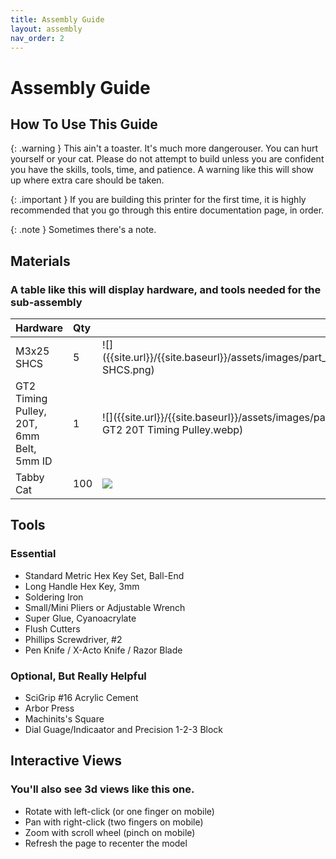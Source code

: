 ```yaml
---
title: Assembly Guide
layout: assembly
nav_order: 2
---
```

# Assembly Guide

## How To Use This Guide

{: .warning }
This ain't a toaster. It's much more dangerouser. You can hurt yourself or your cat. Please do not attempt to build unless you are confident you have the skills, tools, time, and patience. A warning like this will show up where extra care should be taken.

{: .important }
If you are building this printer for the first time, it is highly recommended that you go through this entire documentation page, in order.

{: .note }
Sometimes there's a note.

## Materials
### A table like this will display hardware, and tools needed for the sub-assembly

| Hardware          | Qty |     |
|:------------------|:----|:----|
| M3x25 SHCS        | 5   | ![]({{site.url}}/{{site.baseurl}}/assets/images/part_M3x25 SHCS.png) |
| GT2 Timing Pulley, 20T, 6mm Belt, 5mm ID| 1   | ![]({{site.url}}/{{site.baseurl}}/assets/images/part - GT2 20T Timing Pulley.webp) |
| Tabby Cat         | 100 | ![]({{site.url}}/{{site.baseurl}}/assets/images/cat.png) |

## Tools
### Essential
 - Standard Metric Hex Key Set, Ball-End
 - Long Handle Hex Key, 3mm
 - Soldering Iron
 - Small/Mini Pliers or Adjustable Wrench
 - Super Glue, Cyanoacrylate
 - Flush Cutters
 - Phillips Screwdriver, #2
 - Pen Knife / X-Acto Knife / Razor Blade

### Optional, But Really Helpful
 - SciGrip #16 Acrylic Cement
 - Arbor Press
 - Machinits's Square
 - Dial Guage/Indicaator and Precision 1-2-3 Block

## Interactive Views
### You'll also see 3d views like this one. 
 - Rotate with left-click (or one finger on mobile)
 - Pan with right-click (two fingers on mobile)
 - Zoom with scroll wheel (pinch on mobile)
 - Refresh the page to recenter the model

<div class="online_3d_viewer"
    model="{{site.url}}/{{site.baseurl}}/assets/3d/Cat_Martinez.fbx"
    backgroundcolor="244, 246, 250"
    camera=
        "
        250, 0, -20,
        -40, -20, -30,
        0, 1, 0
        ">
</div>
